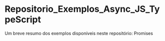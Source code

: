 # Repositorio_Exemplos_Async_JS_TypeScript
Um breve resumo dos exemplos disponíveis neste repositório: Promises
